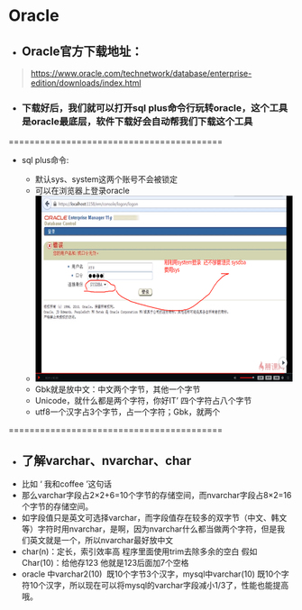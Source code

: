 # Oracle #

* ## Oracle官方下载地址：
> <https://www.oracle.com/technetwork/database/enterprise-edition/downloads/index.html>

* ### 下载好后，我们就可以打开sql plus命令行玩转oracle，这个工具是oracle最底层，软件下载好会自动帮我们下载这个工具

=========================================
* sql plus命令:
	+ 默认sys、system这两个账号不会被锁定
	+ 可以在浏览器上登录oracle
    + <div align="center">
		<img src="https://raw.githubusercontent.com/git-Dignity/sql/master/img/1.%20%E6%B5%8F%E8%A7%88%E5%99%A8%E4%B8%8A%E7%99%BB%E5%BD%95.png"  height="330" width="495">
	</div>
	
	+ Gbk就是放中文：中文两个字节，其他一个字节
	+ Unicode，就什么都是两个字符，你好IT’ 四个字符占八个字节
	+ utf8一个汉字占3个字节，占一个字符；Gbk，就两个
	
=========================================

* ## 了解varchar、nvarchar、char
+ 比如 ‘ 我和coffee ’这句话
+ 那么varchar字段占2×2+6=10个字节的存储空间，而nvarchar字段占8×2=16个字节的存储空间。
+ 如字段值只是英文可选择varchar，而字段值存在较多的双字节（中文、韩文等）字符时用nvarchar，是啊，因为nvarchar什么都当做两个字符，但是我们英文就是一个，所以nvarchar最好放中文
+ char(n)：定长，索引效率高 程序里面使用trim去除多余的空白
	假如Char(10)：给他存123 他就是123后面加7个空格
+ oracle 中varchar2(10)  既10个字节3个汉字，mysql中varchar(10) 既10个字符10个汉字，所以现在可以将mysql的varchar字段减小1/3了，性能也能提高哦。














            


